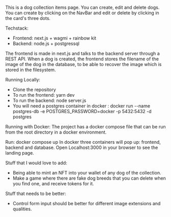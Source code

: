 This is a dog collection items page. You can create, edit and delete dogs.
You can create by clicking on the NavBar and edit or delete by clicking in the card's three dots.

Techstack:
- Frontend: next.js + wagmi + rainbow kit
- Backend: node.js + postgressql

The frontend is made in next.js and talks to the backend server through a REST API. When a dog is created, the frontend stores the filename of the image of the dog in the database, to be able to recover the image which is stored in the filesystem. 

Running Locally:
- Clone the repository
- To run the frontend: yarn dev
- To run the backend: node server.js
- You will need a postgres container in docker : docker run --name postgres-db -e POSTGRES_PASSWORD=docker -p 5432:5432 -d postgres

Running with Docker:
The project has a docker compose file that can be run from the root directory in a docker environment.

Run: docker compose up
In docker three containers will pop up: frontend, backend and database.
Open Localhost:3000 in your browser to see the landing page.

Stuff that I would love to add:
- Being able to mint an NFT into your wallet of any dog of the collection.
- Make a game where there are fake dog breeds that you can delete when you find one, and receive tokens for it. 

Stuff that needs to be better:
- Control form input should be better for different image extensions and qualities.














